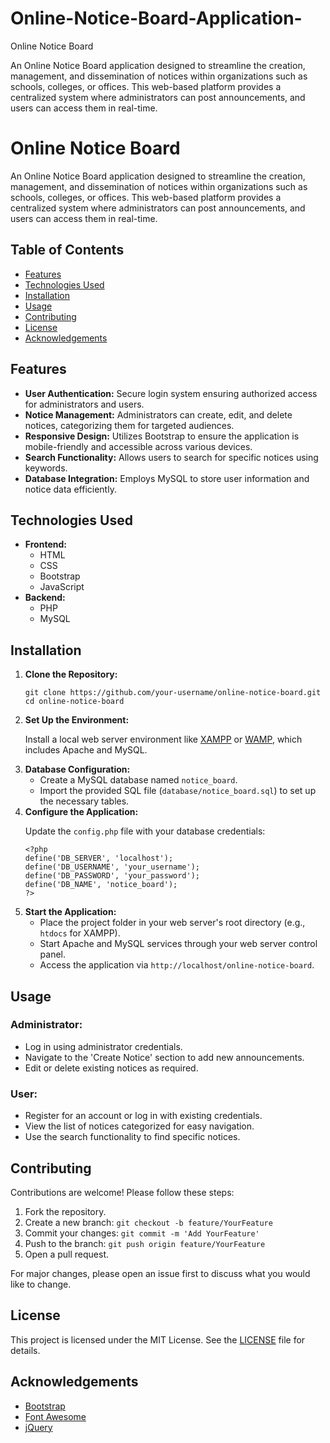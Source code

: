 # Online-Notice-Board-Application-
Online Notice Board

An Online Notice Board application designed to streamline the creation, management, and dissemination of notices within organizations such as schools, colleges, or offices. This web-based platform provides a centralized system where administrators can post announcements, and users can access them in real-time. <h1>Online Notice Board</h1>
        <p>An Online Notice Board application designed to streamline the creation, management, and dissemination of notices within organizations such as schools, colleges, or offices. This web-based platform provides a centralized system where administrators can post announcements, and users can access them in real-time.</p>
 <h2>Table of Contents</h2>
        <ul>
            <li><a href="#features">Features</a></li>
            <li><a href="#technologies-used">Technologies Used</a></li>
            <li><a href="#installation">Installation</a></li>
            <li><a href="#usage">Usage</a></li>
            <li><a href="#contributing">Contributing</a></li>
            <li><a href="#license">License</a></li>
            <li><a href="#acknowledgements">Acknowledgements</a></li>
        </ul>
<h2 id="features">Features</h2>
        <ul>
            <li><strong>User Authentication:</strong> Secure login system ensuring authorized access for administrators and users.</li>
            <li><strong>Notice Management:</strong> Administrators can create, edit, and delete notices, categorizing them for targeted audiences.</li>
            <li><strong>Responsive Design:</strong> Utilizes Bootstrap to ensure the application is mobile-friendly and accessible across various devices.</li>
            <li><strong>Search Functionality:</strong> Allows users to search for specific notices using keywords.</li>
            <li><strong>Database Integration:</strong> Employs MySQL to store user information and notice data efficiently.</li>
        </ul>
<h2 id="technologies-used">Technologies Used</h2>
        <ul>
            <li><strong>Frontend:</strong>
                <ul>
                    <li>HTML</li>
                    <li>CSS</li>
                    <li>Bootstrap</li>
                    <li>JavaScript</li>
                </ul>
            </li>
            <li><strong>Backend:</strong>
                <ul>
                    <li>PHP</li>
                    <li>MySQL</li>
                </ul>
            </li>
        </ul>
<h2 id="installation">Installation</h2>
        <ol>
            <li><strong>Clone the Repository:</strong>
                <pre><code>git clone https://github.com/your-username/online-notice-board.git
cd online-notice-board</code></pre>
            </li>
            <li><strong>Set Up the Environment:</strong>
                <p>Install a local web server environment like <a href="https://www.apachefriends.org/index.html">XAMPP</a> or <a href="http://www.wampserver.com/en/">WAMP</a>, which includes Apache and MySQL.</p>
            </li>
            <li><strong>Database Configuration:</strong>
                <ul>
                    <li>Create a MySQL database named <code>notice_board</code>.</li>
                    <li>Import the provided SQL file (<code>database/notice_board.sql</code>) to set up the necessary tables.</li>
                </ul>
            </li>
            <li><strong>Configure the Application:</strong>
                <p>Update the <code>config.php</code> file with your database credentials:</p>
                <pre><code>&lt;?php
define('DB_SERVER', 'localhost');
define('DB_USERNAME', 'your_username');
define('DB_PASSWORD', 'your_password');
define('DB_NAME', 'notice_board');
?&gt;</code></pre>
            </li>
            <li><strong>Start the Application:</strong>
                <ul>
                    <li>Place the project folder in your web server's root directory (e.g., <code>htdocs</code> for XAMPP).</li>
                    <li>Start Apache and MySQL services through your web server control panel.</li>
                    <li>Access the application via <code>http://localhost/online-notice-board</code>.</li>
                </ul>
            </li>
        </ol>
        <h2 id="usage">Usage</h2>
        <h3>Administrator:</h3>
        <ul>
            <li>Log in using administrator credentials.</li>
            <li>Navigate to the 'Create Notice' section to add new announcements.</li>
            <li>Edit or delete existing notices as required.</li>
        </ul>
        <h3>User:</h3>
        <ul>
            <li>Register for an account or log in with existing credentials.</li>
            <li>View the list of notices categorized for easy navigation.</li>
            <li>Use the search functionality to find specific notices.</li>
        </ul>
 <h2 id="contributing">Contributing</h2>
        <p>Contributions are welcome! Please follow these steps:</p>
        <ol>
            <li>Fork the repository.</li>
            <li>Create a new branch: <code>git checkout -b feature/YourFeature</code></li>
            <li>Commit your changes: <code>git commit -m 'Add YourFeature'</code></li>
            <li>Push to the branch: <code>git push origin feature/YourFeature</code></li>
            <li>Open a pull request.</li>
        </ol>
        <p>For major changes, please open an issue first to discuss what you would like to change.</p>
        <h2 id="license">License</h2>
        <p>This project is licensed under the MIT License. See the <a href="LICENSE">LICENSE</a> file for details.</p>
<h2 id="acknowledgements">Acknowledgements</h2>
        <ul>
            <li><a href="https://getbootstrap.com/">Bootstrap</a></li>
            <li><a href="https://fontawesome.com/">Font Awesome</a></li>
            <li><a href="https://jquery.com/">jQuery</a></li>
        </ul>
    </ 
